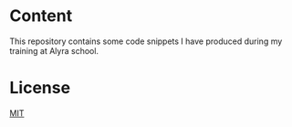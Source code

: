 # Content
This repository contains some code snippets I have produced during my training at Alyra school.

# License
[MIT](/LICENSE)
